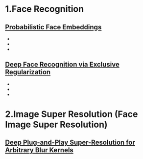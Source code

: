 # 1.Face Recognition
## [Probabilistic Face Embeddings](FaceRecognition/Probabilistic_Face_Embeddings.pdf)
- 
-
-

## [Deep Face Recognition via Exclusive Regularization](FaceRecognition/Deep_Face_Recognition_via_Exclusive_Regularization.pdf)
-
-
-

# 2.Image Super Resolution (Face Image Super Resolution)
## [Deep Plug-and-Play Super-Resolution for Arbitrary Blur Kernels](SuperResolution/Deep_Plug-and-Play_Super-Resolution_for_Arbitrary_Blur_Kernels.pdf)
